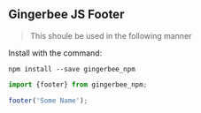 ## Gingerbee JS Footer

> This shoule be used in the following manner

Install with the command:
```
npm install --save gingerbee_npm

```

```javascript
import {footer} from gingerbee_npm;

footer('Some Name');
```